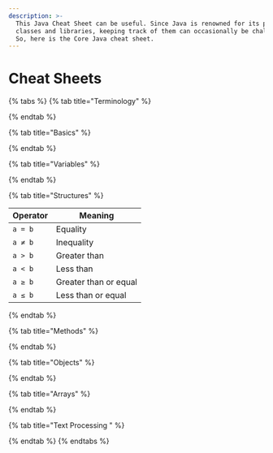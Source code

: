 ```yaml
---
description: >-
  This Java Cheat Sheet can be useful. Since Java is renowned for its pre-built
  classes and libraries, keeping track of them can occasionally be challenging.
  So, here is the Core Java cheat sheet.
---
```


# Cheat Sheets

{% tabs %}
{% tab title="Terminology" %}

{% endtab %}

{% tab title="Basics" %}

{% endtab %}

{% tab title="Variables" %}

{% endtab %}

{% tab title="Structures" %}


| Operator | Meaning               |
| -------- | --------------------- |
| `a = b`  | Equality              |
| `a ≠ b`  | Inequality            |
| `a > b`  | Greater than          |
| `a < b`  | Less than             |
| `a ≥ b`  | Greater than or equal |
| `a ≤ b`  | Less than or equal    |
{% endtab %}

{% tab title="Methods" %}

{% endtab %}

{% tab title="Objects" %}

{% endtab %}

{% tab title="Arrays" %}

{% endtab %}

{% tab title="Text Processing " %}

{% endtab %}
{% endtabs %}
